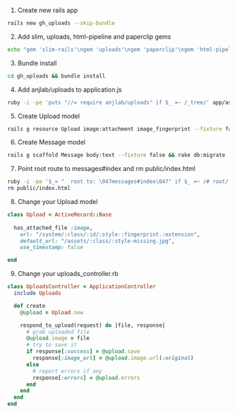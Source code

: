 
1. Create new rails app
```sh
rails new gh_uploads --skip-bundle
```

2. Add slim, uploads, html-pipeline and paperclip gems
```sh
echo "gem 'slim-rails'\ngem 'uploads'\ngem 'paperclip'\ngem 'html-pipeline'" >> gh_uploads/Gemfile
```

3. Bundle install
```sh
cd gh_uploads && bundle install
```

4. Add anjlab/uploads to application.js
```sh
ruby -i -pe 'puts "//= require anjlab/uploads" if $_ =~ /_tree/' app/assets/javascripts/application.js
```

5. Create Upload model
```sh
rails g resource Upload image:attachment image_fingerprint --fixture false && rake db:migrate
```

6. Create Message model
```sh
rails g scaffold Message body:text --fixture false && rake db:migrate
```

7. Point root route to messages#index and rm public/index.html
```sh
ruby -i -pe '$_= "  root to: \047messages#index\047" if $_ =~ /# root/' config/routes.rb
rm public/index.html
```

8. Change your Upload model
```ruby
class Upload < ActiveRecord::Base
  
  has_attached_file :image,
    url: "/system/:class/:id/:style-:fingerprint.:extension",
    default_url: "/assets/:class/:style-missing.jpg",
    use_timestamp: false

end
```

9. Change your uploads_controller.rb
```ruby
class UploadsController < ApplicationController
  include Uploads

  def create
    @upload = Upload.new

    respond_to_upload(request) do |file, response|
      # grab uploaded file
      @upload.image = file
      # try to save it
      if response[:success] = @upload.save
        response[:image_url] = @upload.image.url(:original)
      else
        # report errors if any
        response[:errors] = @upload.errors
      end
    end
  end
end
```

